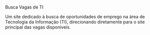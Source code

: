 Busca Vagas de TI

Um site dedicado à busca de oportunidades de emprego na área de Tecnologia da Informação (TI), direcionando diretamente para o site principal das vagas disponíveis.
